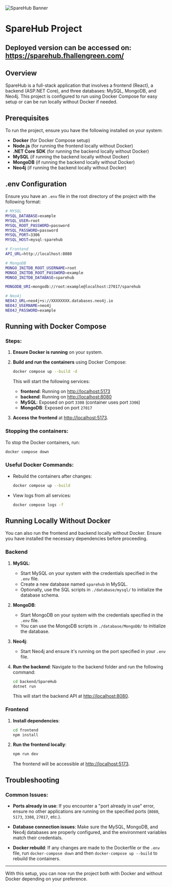 ![SpareHub Banner](https://i.imgur.com/8xpieD7.png)

# SpareHub Project

## Deployed version can be accessed on: https://sparehub.fhallengreen.com/ 


## Overview

SpareHub is a full-stack application that involves a frontend (React), a backend (ASP.NET Core), and three databases: MySQL, MongoDB, and Neo4j. This project is configured to run using Docker Compose for easy setup or can be run locally without Docker if needed.

## Prerequisites

To run the project, ensure you have the following installed on your system:

- **Docker** (for Docker Compose setup)
- **Node.js** (for running the frontend locally without Docker)
- **.NET Core SDK** (for running the backend locally without Docker)
- **MySQL** (if running the backend locally without Docker)
- **MongoDB** (if running the backend locally without Docker)
- **Neo4j** (if running the backend locally without Docker)

## .env Configuration

Ensure you have an `.env` file in the root directory of the project with the following format:

```bash
# MYSQL
MYSQL_DATABASE=example
MYSQL_USER=root
MYSQL_ROOT_PASSWORD=password
MYSQL_PASSWORD=password
MYSQL_PORT=3306
MYSQL_HOST=mysql-sparehub

# Frontend
API_URL=http://localhost:8080

# MongoDB
MONGO_INITDB_ROOT_USERNAME=root
MONGO_INITDB_ROOT_PASSWORD=example
MONGO_INITDB_DATABASE=sparehub

MONGODB_URI=mongodb://root:example@localhost:27017/sparehub

# Neo4j
NEO4J_URL=neo4j+s://XXXXXXXX.databases.neo4j.io
NEO4J_USERNAME=neo4j
NEO4J_PASSWORD=example
```

## Running with Docker Compose

### Steps:

1. **Ensure Docker is running** on your system.

2. **Build and run the containers** using Docker Compose:

   ```bash
   docker compose up --build -d
   ```

   This will start the following services:
   - **frontend**: Running on [http://localhost:5173](http://localhost:5173)
   - **backend**: Running on [http://localhost:8080](http://localhost:8080)
   - **MySQL**: Exposed on port `3308` (container uses port `3306`)
   - **MongoDB**: Exposed on port `27017`

3. **Access the frontend** at [http://localhost:5173](http://localhost:5173).

### Stopping the containers:

To stop the Docker containers, run:

```bash
docker compose down
```

### Useful Docker Commands:

- Rebuild the containers after changes:

  ```bash
  docker compose up --build
  ```

- View logs from all services:

  ```bash
  docker compose logs -f
  ```

## Running Locally Without Docker

You can also run the frontend and backend locally without Docker. Ensure you have installed the necessary dependencies before proceeding.

### Backend

1. **MySQL**:
   - Start MySQL on your system with the credentials specified in the `.env` file.
   - Create a new database named `sparehub` in MySQL.
   - Optionally, use the SQL scripts in `./database/mysql/` to initialize the database schema.

2. **MongoDB**:
   - Start MongoDB on your system with the credentials specified in the `.env` file.
   - You can use the MongoDB scripts in `./database/MongoDB/` to initialize the database.

3. **Neo4j**:
   - Start Neo4j and ensure it's running on the port specified in your `.env` file.

4. **Run the backend**:
   Navigate to the backend folder and run the following command:

   ```bash
   cd backend/SpareHub
   dotnet run
   ```

   This will start the backend API at [http://localhost:8080](http://localhost:8080).

### Frontend

1. **Install dependencies**:

   ```bash
   cd frontend
   npm install
   ```

2. **Run the frontend locally**:

   ```bash
   npm run dev
   ```

   The frontend will be accessible at [http://localhost:5173](http://localhost:5173).

## Troubleshooting

### Common Issues:

- **Ports already in use**: If you encounter a "port already in use" error, ensure no other applications are running on the specified ports (`8080`, `5173`, `3308`, `27017`, etc.).

- **Database connection issues**: Make sure the MySQL, MongoDB, and Neo4j databases are properly configured, and the environment variables match their credentials.

- **Docker rebuild**: If any changes are made to the Dockerfile or the `.env` file, run `docker-compose down` and then `docker-compose up --build` to rebuild the containers.

---

With this setup, you can now run the project both with Docker and without Docker depending on your preference.

